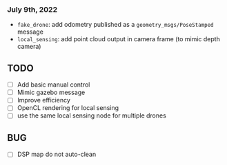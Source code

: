 ### July 9th, 2022
- `fake_drone`: add odometry published as a `geometry_msgs/PoseStamped` message
- `local_sensing`: add point cloud output in camera frame (to mimic depth camera)


## TODO
- [ ] Add basic manual control
- [ ] Mimic gazebo message
- [ ] Improve efficiency
- [ ] OpenCL rendering for local sensing
- [ ] use the same local sensing node for multiple drones

## BUG
- [ ] DSP map do not auto-clean